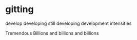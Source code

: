 # gitting
develop
developing
still developing
development intensifies

Tremendous
Billions and billions and billions
